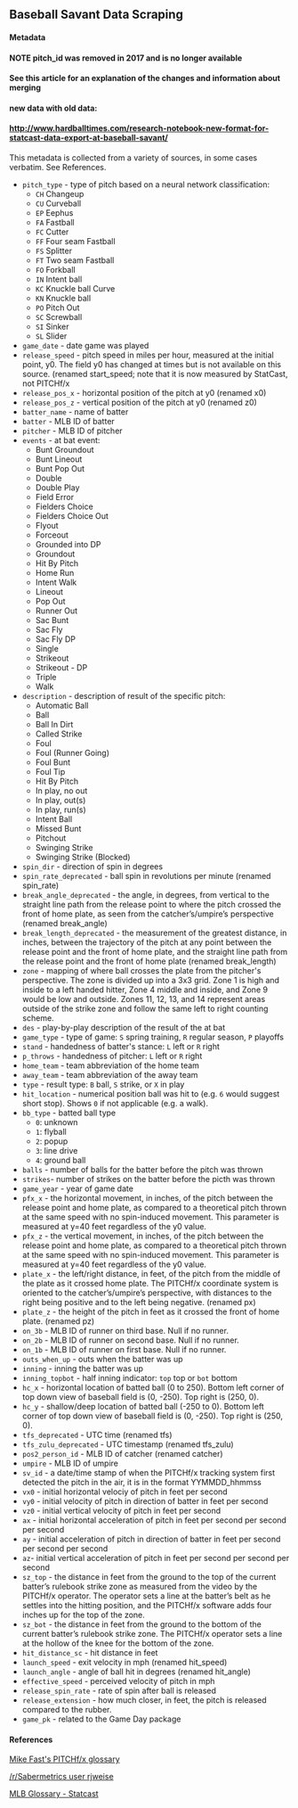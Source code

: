 ## Baseball Savant Data Scraping

#### Metadata
#### NOTE pitch_id was removed in 2017 and is no longer available
#### See this article for an explanation of the changes and information about merging
#### new data with old data:
#### http://www.hardballtimes.com/research-notebook-new-format-for-statcast-data-export-at-baseball-savant/

This metadata is collected from a variety of sources, in some cases verbatim. See References.  

- `pitch_type` - type of pitch based on a neural network classification:
	- `CH` Changeup
	- `CU` Curveball
	- `EP` Eephus
	- `FA` Fastball
	- `FC` Cutter
	- `FF` Four seam Fastball
	- `FS` Splitter
	- `FT` Two seam Fastball
	- `FO` Forkball
	- `IN` Intent ball
	- `KC` Knuckle ball Curve
	- `KN` Knuckle ball
	- `PO` Pitch Out
	- `SC` Screwball
	- `SI` Sinker
	- `SL` Slider
- `game_date`	- date game was played
- `release_speed` - pitch speed in miles per hour, measured at the initial point, y0. The field y0 has changed at times but is not available on this source. (renamed start_speed; note that it is now measured by StatCast, not PITCHf/x
- `release_pos_x` - horizontal position of the pitch at y0 (renamed x0)
- `release_pos_z` - vertical position of the pitch at y0 (renamed z0)
- `batter_name` - name of batter
- `batter` - MLB ID of batter	
- `pitcher` - MLB ID of pitcher	
- `events` - 	at bat event:
	- Bunt Groundout
	- Bunt Lineout
	- Bunt Pop Out
	- Double
	- Double Play
	- Field Error
	- Fielders Choice
	- Fielders Choice Out 
	- Flyout
	- Forceout
	- Grounded into DP
	- Groundout
	- Hit By Pitch
	- Home Run
	- Intent Walk
	- Lineout
	- Pop Out
	- Runner Out
	- Sac Bunt
	- Sac Fly
	- Sac Fly DP
	- Single
	- Strikeout
	- Strikeout - DP
	- Triple
	- Walk
- `description` - description of result of the specific pitch:
	- Automatic Ball
	- Ball
	- Ball In Dirt
	- Called Strike
	- Foul
	- Foul (Runner Going)
	- Foul Bunt
	- Foul Tip
	- Hit By Pitch
	- In play, no out
	- In play, out(s)
	- In play, run(s)
	- Intent Ball
	- Missed Bunt
	- Pitchout
	- Swinging Strike
	- Swinging Strike (Blocked)
- `spin_dir` - direction of spin in degrees
- `spin_rate_deprecated` - ball spin in revolutions per minute (renamed spin_rate)
- `break_angle_deprecated` - the angle, in degrees, from vertical to the straight line path from the release point to where the pitch crossed the front of home plate, as seen from the catcher’s/umpire’s perspective (renamed break_angle)
- `break_length_deprecated` - the measurement of the greatest distance, in inches, between the trajectory of the pitch at any point between the release point and the front of home plate, and the straight line path from the release point and the front of home plate (renamed break_length)
- `zone` - mapping of where ball crosses the plate from the pitcher's perspective. The zone is divided up into a 3x3 grid. Zone 1 is high and inside to a left handed hitter, Zone 4 middle and inside, and Zone 9 would be low and outside. Zones 11, 12, 13, and 14 represent areas outside of the strike zone and follow the same left to right counting scheme.  
- `des` - play-by-play description of the result of the at bat
- `game_type` - type of game: `S` spring training, `R` regular season, `P` playoffs	
- `stand` - handedness of batter's stance: `L` left or `R` right	
- `p_throws` - handedness of pitcher: `L` left or `R` right
- `home_team` - team abbreviation of the home team 
- `away_team` - team abbreviation of the away team
- `type` - result type: `B` ball, `S` strike, or `X` in play
- `hit_location` - numerical position ball was hit to (e.g. `6` would suggest short stop). Shows `0` if not applicable (e.g. a walk).	
- `bb_type` - batted ball type
	- `0`: unknown
	- `1`: flyball
	- `2`: popup
	- `3`: line drive
	- `4`: ground ball
- `balls` - number of balls for the batter before the pitch was thrown	
- `strikes`- number of strikes on the batter before the picth was thrown
- `game_year` - year of game date	
- `pfx_x` - the horizontal movement, in inches, of the pitch between the release point and home plate, as compared to a theoretical pitch thrown at the same speed with no spin-induced movement. This parameter is measured at y=40 feet regardless of the y0 value.	
- `pfx_z` - the vertical movement, in inches, of the pitch between the release point and home plate, as compared to a theoretical pitch thrown at the same speed with no spin-induced movement. This parameter is measured at y=40 feet regardless of the y0 value.	
- `plate_x` - the left/right distance, in feet, of the pitch from the middle of the plate as it crossed home plate. The PITCHf/x coordinate system is oriented to the catcher’s/umpire’s perspective, with distances to the right being positive and to the left being negative. (renamed px)
- `plate_z` - the height of the pitch in feet as it crossed the front of home plate. (renamed pz)	
- `on_3b` - MLB ID of runner on third base. Null if no runner.
- `on_2b` - MLB ID of runner on second base. Null if no runner.
- `on_1b` - MLB ID of runner on first base. Null if no runner.
- `outs_when_up` - outs when the batter was up
- `inning` - inning the batter was up	
- `inning_topbot` - half inning indicator: `top` top or `bot` bottom
- `hc_x` - horizontal location of batted ball (0 to 250). Bottom left corner of top down view of baseball field is (0, -250). Top right is (250, 0).
- `hc_y` - shallow/deep location of batted ball (-250 to 0). Bottom left corner of top down view of baseball field is (0, -250). Top right is (250, 0).
- `tfs_deprecated` - UTC time (renamed tfs)
- `tfs_zulu_deprecated` - UTC timestamp	(renamed tfs_zulu)
- `pos2_person_id` - MLB ID of catcher (renamed catcher)
- `umpire` - MLB ID of umpire	
- `sv_id` - a date/time stamp of when the PITCHf/x tracking system first detected the pitch in the air, it is in the format YYMMDD_hhmmss	
- `vx0` - initial horizontal velociy of pitch in feet per second	
- `vy0` - initial velocity of pitch in direction of batter in feet per second 	
- `vz0` - initial vertical velocity of pitch in feet per second
- `ax` - initial horizontal acceleration of pitch in feet per second per second per second	
- `ay` - initial acceleration of pitch in direction of batter in feet per second per second per second
- `az`- initial vertical acceleration of pitch in feet per second per second per second	
- `sz_top` - the distance in feet from the ground to the top of the current batter’s rulebook strike zone as measured from the video by the PITCHf/x operator. The operator sets a line at the batter’s belt as he settles into the hitting position, and the PITCHf/x software adds four inches up for the top of the zone.
- `sz_bot` - the distance in feet from the ground to the bottom of the current batter’s rulebook strike zone. The PITCHf/x operator sets a line at the hollow of the knee for the bottom of the zone.	
- `hit_distance_sc` - hit distance in feet
- `launch_speed` - exit velocity in mph	(renamed hit_speed)
- `launch_angle` - angle of ball hit in degrees (renamed hit_angle)
- `effective_speed` - perceived velocity of pitch in mph
- `release_spin_rate` - rate of spin after ball is released
- `release_extension` - how much closer, in feet, the pitch is released compared to the rubber. 
- `game_pk` - related to the Game Day package

#### References 

[Mike Fast's PITCHf/x glossary](https://fastballs.wordpress.com/category/pitchfx-glossary/)

[/r/Sabermetrics user rjweise](https://docs.google.com/document/d/1ztD20pt5K0HUi2EcJHT4SYdOZw9YPYhtLUmi8BpInuA/edit?pref=2&pli=1#heading=h.gjdgxs)

[MLB Glossary - Statcast](http://m.mlb.com/glossary/statcast)
